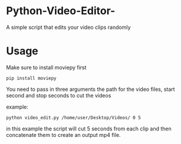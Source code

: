 # Python-Video-Editor-
A simple script that edits your video clips randomly

# Usage
Make sure to install moviepy first
```
pip install moviepy
```

You need to pass in three arguments the path for the video files,
start second and stop seconds to cut the videos

example:
```
python video_edit.py /home/user/Desktop/Videos/ 0 5
```
in this example the script will cut 5 seconds from each clip and 
then concatenate them to create an output mp4 file.
